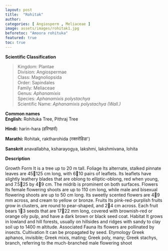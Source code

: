 ```yaml
---
layout: post
title:  "Rohitak"
author: 
categories: [ Angiosperm , Meliaceae ]
image: assets/images/rohitak1.jpg
beforetoc: "Amoora rohituka"
featured: true
toc: true
---
```

  
**Scientific Classification**  
>Kingdom:			Plantae  
>Division:			Angiospermae  
>Class:				Magnoliopsida  
>Order:				Sapindales  
>Family:			Meliaceae  
>Genus:				*Aphanamixis*  
>Species:			*Aphanamixis polystachya*  
>Scientific Name:	*Aphanamixis polystachya (Wall.)*  
  
**Common names**  
**English:** Rohituka Tree, Pithraj Tree

**Hindi:**  harin-hara (हरिनहर्रा)

**Marathi:** Rohitak, raktharohida (रक्तरोहिडा') 
 
**Sanskrit** anavallabha, ksharayogya, lakshmi, lakshmivana, lohita

  
**Description**  

Growth Form	It is a tree up to 20 m tall.
Foliage	Its alternate, stalked pinnate leaves are 45125 cm long, with 610 pairs of leaflets. Its leaflets have slightly leathery blades that are oblong to elliptic-oblong, red when young, and 7.525 by 49 cm. The midrib is prominent on both surfaces.
Flowers	Its female flowering shoots are up to 110 cm long, while male and bisexual flowering shoots are up to 50 cm long. Its sweetly scented flowers are 49 mm across, and cream to yellow or bronze.
Fruits	Its pink-red-purplish fruits grow in clusters, are round to pear-shaped, and 24 cm across. Each fruit bears 13 seeds that are 1722 mm long, covered with brownish-red or orange oily pulp, and have a dark brown or black seed coat.
Habitat	It grows in lowland and hill forests, usually on hillsides and ridges with sandy to clay soil up to 1400 m altitude.
Associated Fauna	Its flowers are pollinated by insects.
Cultivation	It can be propagated by seed.
Etymology	Greek aphanos, invisible; Greek mixis, mating; Greek poly, many; Greek stachys, branch, referring to the much-branched male flowering shoot
